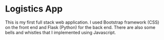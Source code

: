 # Logistics App

This is my first full stack web application. I used Bootstrap framework (CSS) on the front end and Flask (Python) for the back end. There are also some bells and whistles that I implemented using Javascript. 
